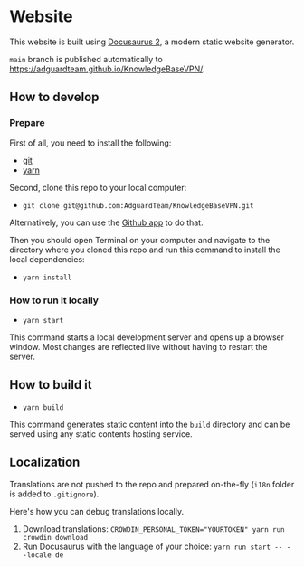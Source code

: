 # Website

This website is built using [Docusaurus 2](https://docusaurus.io/), a modern static website generator.

`main` branch is published automatically to https://adguardteam.github.io/KnowledgeBaseVPN/.

## How to develop

### Prepare

First of all, you need to install the following:

- [git](https://github.com/git-guides/install-git)
- [yarn](https://classic.yarnpkg.com/lang/en/docs/install/)

Second, clone this repo to your local computer:

- `git clone git@github.com:AdguardTeam/KnowledgeBaseVPN.git`

Alternatively, you can use the [Github app](https://desktop.github.com/) to do that.

Then you should open Terminal on your computer and navigate to the directory where you cloned this repo and run this command to install the local dependencies:

- `yarn install`

### How to run it locally

- `yarn start`

This command starts a local development server and opens up a browser window. Most changes are reflected live without having to restart the server.

## How to build it

- `yarn build`

This command generates static content into the `build` directory and can be served using any static contents hosting service.

## Localization

Translations are not pushed to the repo and prepared on-the-fly (`i18n` folder is added to `.gitignore`).

Here's how you can debug translations locally.

1. Download translations: `CROWDIN_PERSONAL_TOKEN="YOURTOKEN" yarn run crowdin download`
2. Run Docusaurus with the language of your choice: `yarn run start -- --locale de`
